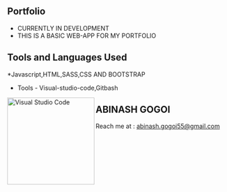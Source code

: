 ## Portfolio


* CURRENTLY IN DEVELOPMENT
* THIS IS A BASIC WEB-APP FOR MY PORTFOLIO 

## Tools and Languages Used

*Javascript,HTML,SASS,CSS AND BOOTSTRAP
* Tools - Visual-studio-code,Gitbash

<img align="left" alt="Visual Studio Code" width="200px" src="https://img.shields.io/github/license/abinashstack/Portfolio?style=for-the-badge" />



## ABINASH GOGOI

Reach me  at : abinash.gogoi55@gmail.com
